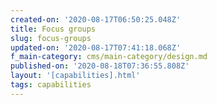 ```yaml
---
created-on: '2020-08-17T06:50:25.048Z'
title: Focus groups
slug: focus-groups
updated-on: '2020-08-17T07:41:18.068Z'
f_main-category: cms/main-category/design.md
published-on: '2020-08-18T07:36:55.808Z'
layout: '[capabilities].html'
tags: capabilities
---
```



